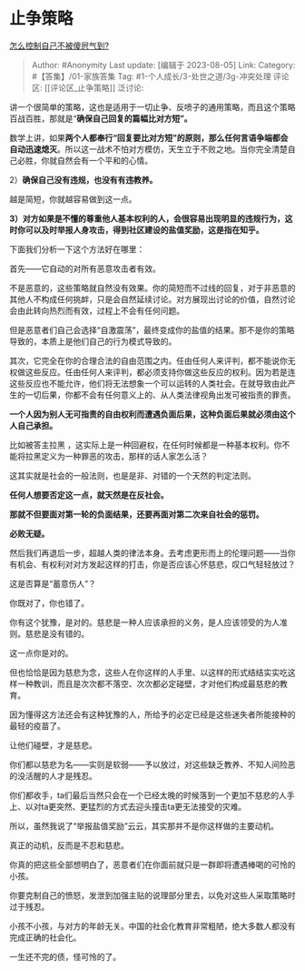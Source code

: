 # 止争策略
[怎么控制自己不被傻屄气到?](https://www.zhihu.com/question/343589268/answer/844489307)

> Author: #Anonymity
> Last update: [编辑于 2023-08-05]
> Link:
> Category: #【答集】/01-家族答集
> Tag: #1-个人成长/3-处世之道/3g-冲突处理
> 评论区: [[评论区_止争策略]]
> 泛讨论:

讲一个很简单的策略，这也是适用于一切止争、反喷子的通用策略，而且这个策略百战百胜，那就是“**确保自己回复的篇幅比对方短”。**

数学上讲，如果**两个人都奉行“回复要比对方短”的原则，那么任何言语争端都会自动迅速熄灭**。所以这一战术不怕对方模仿，天生立于不败之地。当你完全清楚自己必胜，你就自然会有一个平和的心情。

2）**确保自己没有违规，也没有有违教养。**

越是简短，你就越容易做到这一点。

**3）对方如果是不懂的尊重他人基本权利的人，会很容易出现明显的违规行为，这时你可以及时举报人身攻击，得到社区建设的盐值奖励，这是指在知乎。**

下面我们分析一下这个方法好在哪里：

首先——它自动的对所有恶意攻击者有效。

不是恶意的，这些策略就自然没有效果。你的简短而不过线的回复，对于非恶意的其他人不构成任何挑衅，只是会自然延续讨论。对方展现出讨论的价值，自然讨论会由此转向热烈而有效，过程上不会有任何问题。

但是恶意者们自己会选择“自激震荡”，最终变成你的盐值的结果。那不是你的策略导致的，本质上是他们自己的行为模式导致的。

其次，它完全在你的合理合法的自由范围之内。任由任何人来评判，都不能说你无权做这些反应。任由任何人来评判，都必须支持你做这些反应的权利。因为若是连这些反应也不能允许，他们将无法想象一个可以运转的人类社会。在就导致由此产生的一切后果，你都不会有任何意义上的、从人类法律视角出发可被指责的罪责。

**一个人因为别人无可指责的自由权利而遭遇负面后果，这种负面后果就必须由这个人自己承担。**

比如被答主拉黑 ，这实际上是一种回避权，在任何时候都是一种基本权利。你不能将拉黑定义为一种罪恶的攻击，那样的话人家怎么活？

这其实就是社会的一般法则，也是是非、对错的一个天然的判定法则。

**任何人想要否定这一点，就天然是在反社会。**

**那就不但要面对第一轮的负面结果，还要再面对第二次来自社会的惩罚。**

**必败无疑。**

然后我们再退后一步，超越人类的律法本身。去考虑更形而上的伦理问题——当你有机会、有权利对对方发起这样的打击，你是否应该心怀慈悲，叹口气轻轻放过？

这是否算是“蓄意伤人”？

你既对了，你也错了。

你有这个犹豫，是对的。慈悲是一种人应该承担的义务，是人应该领受的为人准则。慈悲是没有错的。

这一点你是对的。

但也恰恰是因为慈悲为念，这些人在你这样的人手里、以这样的形式结结实实吃这样一种教训，而且是次次都不落空、次次都必定碰壁，才对他们构成最慈悲的教育。

因为懂得这方法还会有这种犹豫的人，所给予的必定已经是这些迷失者所能接种的最轻的疫苗了。

让他们碰壁，才是慈悲。

你们都以慈悲为名——实则是软弱——予以放过，对这些缺乏教养、不知人间险恶的没活醒的人才是残忍。

你们都收手，ta们最后当然只会在一个已经太晚的时候落到一个更加不慈悲的人手上、以对ta更突然、更猛烈的方式去迎头撞击ta更无法接受的灾难。

所以，虽然我说了“举报盐值奖励”云云，其实那并不是你这样做的主要动机。

真正的动机，反而是不忍和慈悲。

你真的把这些全部想明白了，恶意者们在你面前就只是一群即将遭遇棒喝的可怜的小孩。

你要克制自己的愤怒，发泄到加强主贴的说理部分里去，以免对这些人采取策略时过于残忍。

小孩不小孩，与对方的年龄无关。中国的社会化教育非常粗陋，绝大多数人都没有完成正确的社会化。

一生还不完的债，怪可怜的了。
